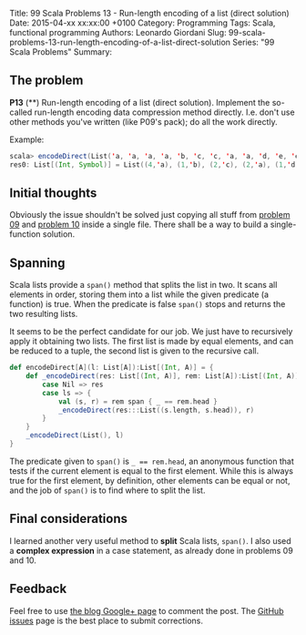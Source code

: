 Title: 99 Scala Problems 13 - Run-length encoding of a list (direct solution)
Date: 2015-04-xx xx:xx:00 +0100
Category: Programming
Tags: Scala, functional programming
Authors: Leonardo Giordani
Slug: 99-scala-problems-13-run-length-encoding-of-a-list-direct-solution
Series: "99 Scala Problems"
Summary: 

## The problem
**P13** (**) Run-length encoding of a list (direct solution).
Implement the so-called run-length encoding data compression method directly. I.e. don't use other methods you've written (like P09's pack); do all the work directly.

Example:

``` scala
scala> encodeDirect(List('a, 'a, 'a, 'a, 'b, 'c, 'c, 'a, 'a, 'd, 'e, 'e, 'e, 'e))
res0: List[(Int, Symbol)] = List((4,'a), (1,'b), (2,'c), (2,'a), (1,'d), (4,'e))
```

## Initial thoughts

Obviously the issue shouldn't be solved just copying all stuff from [problem 09](/blog/2015/04/07/99-scala-problems-09-pack-consecutive-duplicates/) and [problem 10]() inside a single file. There shall be a way to build a single-function solution.

## Spanning

Scala lists provide a `span()` method that splits the list in two. It scans all elements in order, storing them into a list while the given predicate (a function) is true. When the predicate is false `span()` stops and returns the two resulting lists.

It seems to be the perfect candidate for our job. We just have to recursively apply it obtaining two lists. The first list is made by equal elements, and can be reduced to a tuple, the second list is given to the recursive call.

``` scala
def encodeDirect[A](l: List[A]):List[(Int, A)] = {
    def _encodeDirect(res: List[(Int, A)], rem: List[A]):List[(Int, A)] = rem match {
        case Nil => res
        case ls => {
            val (s, r) = rem span { _ == rem.head }
            _encodeDirect(res:::List((s.length, s.head)), r)
        }
    }
    _encodeDirect(List(), l)
}
```

The predicate given to `span()` is `_ == rem.head`, an anonymous function that tests if the current element is equal to the first element. While this is always true for the first element, by definition, other elements can be equal or not, and the job of `span()` is to find where to split the list.

## Final considerations

I learned another very useful method to **split** Scala lists, ``span()``. I also used a **complex expression** in a case statement, as already done in problems 09 and 10.

## Feedback

Feel free to use [the blog Google+ page](https://plus.google.com/u/0/b/110554719587236016835/110554719587236016835/posts) to comment the post. The [GitHub issues](https://github.com/lgiordani/lgiordani.github.com/issues) page is the best place to submit corrections.
